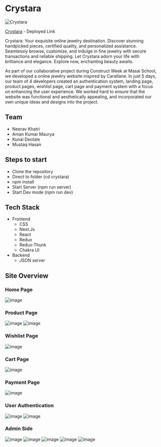 
# Crystara

![Crystara](https://github.com/Neerav-Khatri/Crystara/assets/107555012/cbdcc241-759d-450a-8229-7b207797823d)

[Crystara](https://crystara-swart.vercel.app/) - Deployed Link

Crystara: Your exquisite online jewelry destination. Discover stunning handpicked pieces, certified quality, and personalized assistance. Seamlessly browse, customize, and indulge in fine jewelry with secure transactions and reliable shipping. Let Crystara adorn your life with brilliance and elegance. Explore now, enchanting beauty awaits.

As part of our collaborative project during Construct Week at Masai School, we developed a online jewelry website inspired by Caratlane. In just 5 days, our team of 4 developers created an authentication system, landing page, product pages, wishlist page, cart page and payment system with a focus on enhancing the user experience. We worked hard to ensure that the website was functional and aesthetically appealing, and incorporated our own unique ideas and designs into the project.

## Team
- Neerav Khatri
- Aman Kumar Maurya
- Kunal Deotale
- Mustaq Hasan

## Steps to start
- Clone the repository<br/>
- Direct to folder (cd crystara)<br/>
- npm install<br/>
- Start Server (npm run server)<br/>
- Start Dev mode (npm run dev)<br/>

## Tech Stack
- Frontend
  - CSS 
  - Next.Js
  - React
  - Redux 
  - Redux-Thunk
  - Chakra UI
- Backend
  - JSON server

## Site Overview
### Home Page
![image](https://github.com/Neerav-Khatri/Crystara/assets/107555012/7ceb7f17-c7d9-4195-be7b-c68c80c43b95)

### Product Page
![image](https://github.com/Neerav-Khatri/Crystara/assets/107555012/da026315-c5e3-4f70-8d8c-f6b2a4dd5c05)
![image](https://github.com/Neerav-Khatri/Crystara/assets/107555012/d3bf4a3d-437c-4d3c-bf2d-29d9db92a60c)

### Wishlist Page
![image](https://github.com/Neerav-Khatri/Crystara/assets/107555012/0a12ef3f-ebd8-4dc8-9bf9-7836ff96396b)

### Cart Page
![image](https://github.com/Neerav-Khatri/Crystara/assets/107555012/b8eeb4b5-9fe7-441d-9323-4c84b33a5b3a)

### Payment Page
![image](https://github.com/Neerav-Khatri/Crystara/assets/107555012/3bf50d75-2a05-4231-9ed4-9c978e1c0c7d)

### User Authentication
![image](https://github.com/Neerav-Khatri/Crystara/assets/107555012/8f12b0f6-9167-4150-8734-81e2c65eb8ae)
![image](https://github.com/Neerav-Khatri/Crystara/assets/107555012/4cb69cb4-f1dc-4bb0-a1cb-dd79abe5dad6)

### Admin Side 
![image](https://github.com/Neerav-Khatri/Crystara/assets/107555012/28604cb7-fbd1-4bc8-b406-1a2a218a8daa)
![image](https://github.com/Neerav-Khatri/Crystara/assets/107555012/86f3befd-d9d0-4dc3-8cda-9b10093d8063)
![image](https://github.com/Neerav-Khatri/Crystara/assets/107555012/d090b3d4-8fd2-4b71-9df1-c8dc44ff2e83)
![image](https://github.com/Neerav-Khatri/Crystara/assets/107555012/40d2ee14-7f03-4fb2-a698-bf3c20cbb6fa)
![image](https://github.com/Neerav-Khatri/Crystara/assets/107555012/12bffa7f-4fc5-4621-a203-34fbd6d18704)






